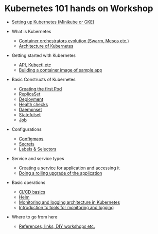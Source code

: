 # Kubernetes 101 hands on Workshop

- [Setting up Kubernetes (Minikube or GKE)](setup.md)

- What is Kubernetes 
  - [Container orchestrators evolution (Swarm, Mesos etc.)](container_orchestration.md)
  - [Architecture of Kubernetes](architecture.md)

- Getting started with Kubernetes 
  - [API, Kubectl etc](api_kubectl.md)
  - [Building a container image of sample app](app_container.md)

- Basic Constructs of Kubernetes
  - [Creating the first Pod](first_pod.md)
  - [ReplicaSet](replicaset.md)
  - [Deployment](deployment.md)
  - [Health checks](health_checks.md)
  - [Daemonset](daemonset.md)
  - [Statefulset](statefulset.md)
  - [Job](job.md)

- Configurations
  - [Configmaps](configmaps.md)
  - [Secrets](secrets.md)
  - [Labels & Selectors](labels_selectors.md)

- Service and service types
  - [Creating a service for application and accessing it](services.md)
  - [Doing a rolling upgrade of the application](rolling_upgrade.md)

- Basic operations
  - [CI/CD basics](ci_cd.md)
  - [Helm](helm.md)
  - [Monitoring and logging architecture in Kubernetes](monitoring_logging.md)
  - [Introduction to tools for monitoring and logging](monitoring_tools.md)

- Where to go from here
  - [References, links, DIY workshops etc.](references.md)